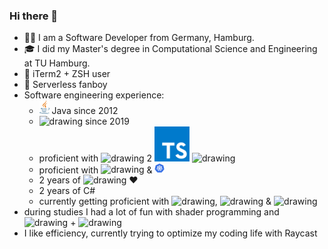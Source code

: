 ### Hi there 👋
- 👨‍💻 I am a Software Developer from Germany, Hamburg.
- 🎓 I did my Master's degree in Computational Science and Engineering at TU Hamburg.
- 🚀 iTerm2 + ZSH user
- 🦾 Serverless fanboy
- Software engineering experience:
  - <img src="https://raw.githubusercontent.com/gilbarbara/logos/master/logos/java.svg" alt="drawing" width="16"/> Java since 2012
  - <img src="https://raw.githubusercontent.com/gilbarbara/logos/master/logos/aws.svg" alt="drawing" width="28" height="16"/> since 2019
  - proficient with <img src="https://raw.githubusercontent.com/gilbarbara/logos/master/logos/angular.svg" alt="drawing" width="56"/> 2 <img src="https://raw.githubusercontent.com/gilbarbara/logos/master/logos/typescript.svg" alt="drawing" width="56"/> <img src="https://raw.githubusercontent.com/gilbarbara/logos/master/logos/javascript.svg" alt="drawing" width="16"/>
  - proficient with <img src="https://raw.githubusercontent.com/gilbarbara/logos/master/logos/docker.svg" alt="drawing" width="60"/> & <img src="https://raw.githubusercontent.com/gilbarbara/logos/master/logos/kubernetes.svg" alt="drawing" width="16"/>
  - 2 years of <img src="https://raw.githubusercontent.com/gilbarbara/logos/master/logos/kotlin.svg" alt="drawing" width="56"/> ❤️
  - 2 years of C#
  - currently getting proficient with <img src="https://raw.githubusercontent.com/gilbarbara/logos/master/logos/vue.svg" alt="drawing" width="16"/>, <img src="https://raw.githubusercontent.com/gilbarbara/logos/master/logos/go.svg" alt="drawing" width="34"/> & <img src="https://raw.githubusercontent.com/gilbarbara/logos/master/logos/python.svg" alt="drawing" width="14"/>
 - during studies I had a lot of fun with shader programming and <img src="https://raw.githubusercontent.com/gilbarbara/logos/master/logos/opengl.svg" alt="drawing" width="48"/> + <img src="https://raw.githubusercontent.com/gilbarbara/logos/master/logos/vulkan.svg" alt="drawing" width="48"/>
 - I like efficiency, currently trying to optimize my coding life with Raycast
<!--
**fynnfluegge/fynnfluegge** is a ✨ _special_ ✨ repository because its `README.md` (this file) appears on your GitHub profile.

Here are some ideas to get you started:

- 🔭 I’m currently working on ...
- 🌱 I’m currently learning ...
- 👯 I’m looking to collaborate on ...
- 🤔 I’m looking for help with ...
- 💬 Ask me about ...
- 📫 How to reach me: ...
- 😄 Pronouns: ...
- ⚡ Fun fact: ...
-->
